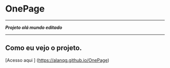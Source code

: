 # OnePage
***
__*Projeto olá mundo editado*__
***

## Como eu vejo o projeto.
[Acesso aqui ] (https://alanqg.github.io/OnePage)
